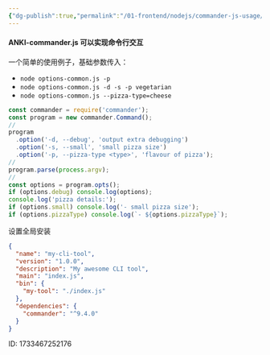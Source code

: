 ```yaml
---
{"dg-publish":true,"permalink":"/01-frontend/nodejs/commander-js-usage/","title":"nodejs commander.js 简单用法","tags":["js","dev-tool"],"created":"2024-12-06T10:23:19.909+08:00","updated":"2024-12-06T14:40:52.201+08:00"}
---
```


#### ANKI-commander.js 可以实现命令行交互
一个简单的使用例子，基础参数传入：
+ `node options-common.js -p`
+ `node options-common.js -d -s -p vegetarian`
+ `node options-common.js --pizza-type=cheese`
```js
const commander = require('commander');
const program = new commander.Command();
//
program
  .option('-d, --debug', 'output extra debugging')
  .option('-s, --small', 'small pizza size')
  .option('-p, --pizza-type <type>', 'flavour of pizza');
//
program.parse(process.argv);
//
const options = program.opts();
if (options.debug) console.log(options);
console.log('pizza details:');
if (options.small) console.log('- small pizza size');
if (options.pizzaType) console.log(`- ${options.pizzaType}`);
```
设置全局安装
```json
{
  "name": "my-cli-tool",
  "version": "1.0.0",
  "description": "My awesome CLI tool",
  "main": "index.js",
  "bin": {
    "my-tool": "./index.js"
  },
  "dependencies": {
    "commander": "^9.4.0"
  }
}
```
ID: 1733467252176
